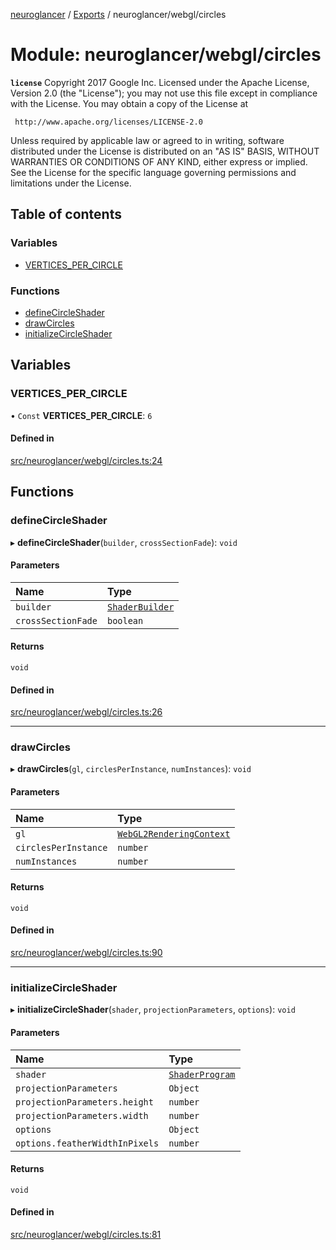 [neuroglancer](../README.md) / [Exports](../modules.md) / neuroglancer/webgl/circles

# Module: neuroglancer/webgl/circles

**`license`**
Copyright 2017 Google Inc.
Licensed under the Apache License, Version 2.0 (the "License");
you may not use this file except in compliance with the License.
You may obtain a copy of the License at

     http://www.apache.org/licenses/LICENSE-2.0

Unless required by applicable law or agreed to in writing, software
distributed under the License is distributed on an "AS IS" BASIS,
WITHOUT WARRANTIES OR CONDITIONS OF ANY KIND, either express or implied.
See the License for the specific language governing permissions and
limitations under the License.

## Table of contents

### Variables

- [VERTICES\_PER\_CIRCLE](neuroglancer_webgl_circles.md#vertices_per_circle)

### Functions

- [defineCircleShader](neuroglancer_webgl_circles.md#definecircleshader)
- [drawCircles](neuroglancer_webgl_circles.md#drawcircles)
- [initializeCircleShader](neuroglancer_webgl_circles.md#initializecircleshader)

## Variables

### VERTICES\_PER\_CIRCLE

• `Const` **VERTICES\_PER\_CIRCLE**: ``6``

#### Defined in

[src/neuroglancer/webgl/circles.ts:24](https://github.com/ActiveBrainAtlas2/neuroglancer/blob/034b457d/src/neuroglancer/webgl/circles.ts#L24)

## Functions

### defineCircleShader

▸ **defineCircleShader**(`builder`, `crossSectionFade`): `void`

#### Parameters

| Name | Type |
| :------ | :------ |
| `builder` | [`ShaderBuilder`](../classes/neuroglancer_webgl_shader.ShaderBuilder.md) |
| `crossSectionFade` | `boolean` |

#### Returns

`void`

#### Defined in

[src/neuroglancer/webgl/circles.ts:26](https://github.com/ActiveBrainAtlas2/neuroglancer/blob/034b457d/src/neuroglancer/webgl/circles.ts#L26)

___

### drawCircles

▸ **drawCircles**(`gl`, `circlesPerInstance`, `numInstances`): `void`

#### Parameters

| Name | Type |
| :------ | :------ |
| `gl` | [`WebGL2RenderingContext`](main_module._internal_.md#webgl2renderingcontext) |
| `circlesPerInstance` | `number` |
| `numInstances` | `number` |

#### Returns

`void`

#### Defined in

[src/neuroglancer/webgl/circles.ts:90](https://github.com/ActiveBrainAtlas2/neuroglancer/blob/034b457d/src/neuroglancer/webgl/circles.ts#L90)

___

### initializeCircleShader

▸ **initializeCircleShader**(`shader`, `projectionParameters`, `options`): `void`

#### Parameters

| Name | Type |
| :------ | :------ |
| `shader` | [`ShaderProgram`](../classes/neuroglancer_webgl_shader.ShaderProgram.md) |
| `projectionParameters` | `Object` |
| `projectionParameters.height` | `number` |
| `projectionParameters.width` | `number` |
| `options` | `Object` |
| `options.featherWidthInPixels` | `number` |

#### Returns

`void`

#### Defined in

[src/neuroglancer/webgl/circles.ts:81](https://github.com/ActiveBrainAtlas2/neuroglancer/blob/034b457d/src/neuroglancer/webgl/circles.ts#L81)

